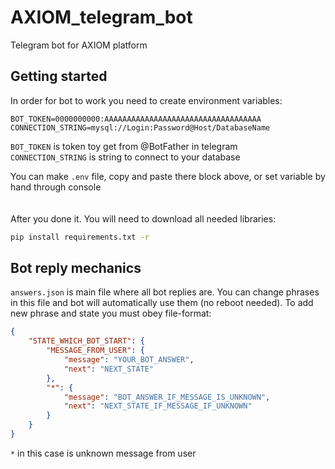 # AXIOM_telegram_bot
Telegram bot for AXIOM platform


## Getting started
In order for bot to work you need to create environment variables:
```.env
BOT_TOKEN=0000000000:AAAAAAAAAAAAAAAAAAAAAAAAAAAAAAAAAAA
CONNECTION_STRING=mysql://Login:Password@Host/DatabaseName
```
``BOT_TOKEN`` is token toy get from @BotFather in telegram<br>
``CONNECTION_STRING`` is string to connect to your database<br>


You can make ``.env`` file, copy and paste there block above, or set variable by hand through console
<br>
<br>
<br>
After you done it. You will need to download all needed libraries:
```bash
pip install requirements.txt -r
```


## Bot reply mechanics
``answers.json`` is main file where all bot replies are. You can
change phrases in this file and bot will automatically use them (no reboot needed).
To add new phrase and state you must obey file-format:
```json
{
    "STATE_WHICH_BOT_START": {
        "MESSAGE_FROM_USER": {
            "message": "YOUR_BOT_ANSWER",
            "next": "NEXT_STATE"
        },
        "*": {
            "message": "BOT_ANSWER_IF_MESSAGE_IS_UNKNOWN",
            "next": "NEXT_STATE_IF_MESSAGE_IF_UNKNOWN"
        }
    }
}
```
``*`` in this case is unknown message from user



